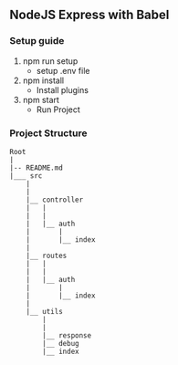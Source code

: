 ## NodeJS Express with Babel


### Setup guide
1. npm run setup
	- setup .env file
2. npm install
	- Install plugins
3. npm start
	- Run Project



### Project Structure

```
Root
|
|-- README.md
|___ src
	|
	|
	|__ controller
	|	|
	|	|
	|	|__ auth
	|		|
	|		|__ index
	|	
	|__ routes
	|	|
	|	|
	|	|__ auth
	|		|
	|		|__ index
	|
	|__ utils
		|
		|
		|__ response
		|__ debug
		|__ index

```